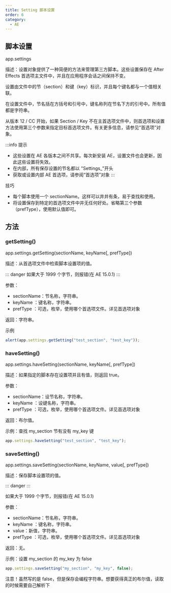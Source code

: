 ```yaml
---
title: Setting 脚本设置
order: 6
category:
  - AE
---
```


## 脚本设置

app.settings

描述：设置对象提供了一种简便的方法来管理第三方脚本。这些设置保存在 After Effects 首选项主文件中，并且在应用程序会话之间保持不变。

设置由文件中的节（section）和键（key）标识，并且每个键名都与一个值相关联。

在设置文件中，节名括在方括号和引号中，键名称列在节名下方的引号中。所有值都是字符串。

从版本 12 / CC 开始，如果 Section /
Key 不在主首选项文件中，则首选项和设置方法使用第三个参数来指定目标首选项文件。有关更多信息，请参见“首选项”对象。

:::info 提示

- 这些设置在 AE 各版本之间不共享。每次新安装 AE，设置文件也会更新，因此这些设置将失效。
- 在内部，所有保存设置的节名都以 "Settings\_"开头
- 获取或设置内部 AE 首选项，请参阅“首选项”对象
  :::

技巧

- 每个脚本使用一个 sectionName。这样可以井井有条，易于查找和使用。
- 将设置保存到特定的首选项文件中并无任何好处。省略第三个参数（prefType），使用默认值即可。

## 方法

### getSetting()

app.settings.getSetting(sectionName, keyName[, prefType])

描述：从首选项文件中检索脚本设置项的值。

::: danger
如果大于 1999 个字节，则报错(在 AE 15.0.1)
:::

参数：

- sectionName：节名称，字符串。
- keyName ：键名称，字符串。
- prefType ：可选，枚举，使用哪个首选项文件。详见首选项对象

返回：字符串。

示例

```javascript
alert(app.settings.getSetting("test_section", "test_key"));
```

### haveSetting()

app.settings.haveSetting(sectionName, keyName[, prefType])

描述：如果指定的脚本存在设置项并且有值，则返回 true。

参数：

- sectionName：设节名称，字符串。
- keyName ：设键名称，字符串。
- prefType ：可选，枚举，使用哪个首选项文件。详见首选项对象

返回：布尔值。

示例：查找 my_section 节有没有 my_key 键

```javascript
app.settings.haveSetting("test_section", "test_key");
```

### saveSetting()

app.settings.saveSetting(sectionName, keyName, value[, prefType])

描述：保存脚本设置项的值。

::: danger
:::

如果大于 1999 个字节，则报错(在 AE 15.0.1)

参数：

- sectionName：节名称，字符串。
- keyName ：键名称，字符串。
- value：新值，字符串。
- prefType ：可选，枚举，使用哪个首选项文件。详见首选项对象

返回：无。

示例：设置 my_section 的 my_key 为 false

```javascript
app.settings.saveSetting("my_section", "my_key", false);
```

注意！虽然写的是 false，但是保存会编程字符串。想要获得真正的布尔值，读取的时候需要自己解析下
